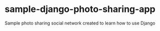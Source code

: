 # sample-django-photo-sharing-app
Sample photo sharing social network created to learn how to use Django
